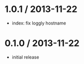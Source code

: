 
1.0.1 / 2013-11-22
==================

 * index: fix loggly hostname

0.1.0 / 2013-11-22
==================

 * initial release

